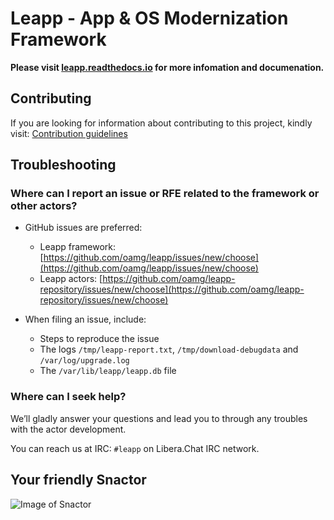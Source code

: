 # Leapp - App & OS Modernization Framework

**Please visit [leapp.readthedocs.io](https://leapp.readthedocs.io)
for more infomation and documenation.**

## Contributing
If you are looking for information about contributing to this project, kindly
visit:
[Contribution guidelines](https://leapp.readthedocs.io/en/latest/contributing.html)


## Troubleshooting

### Where can I report an issue or RFE related to the framework or other actors?
- GitHub issues are preferred:
  - Leapp framework: [https://github.com/oamg/leapp/issues/new/choose](https://github.com/oamg/leapp/issues/new/choose)
  - Leapp actors: [https://github.com/oamg/leapp-repository/issues/new/choose](https://github.com/oamg/leapp-repository/issues/new/choose)

- When filing an issue, include:
  - Steps to reproduce the issue
  - The logs `/tmp/leapp-report.txt`, `/tmp/download-debugdata` and `/var/log/upgrade.log`
  - The `/var/lib/leapp/leapp.db` file

### Where can I seek help?
We’ll gladly answer your questions and lead you to through any troubles with the
actor development.

You can reach us at IRC: `#leapp` on Libera.Chat IRC network.

## Your friendly Snactor
![Image of Snactor](docs/source/_static/images/snactor256.png)
